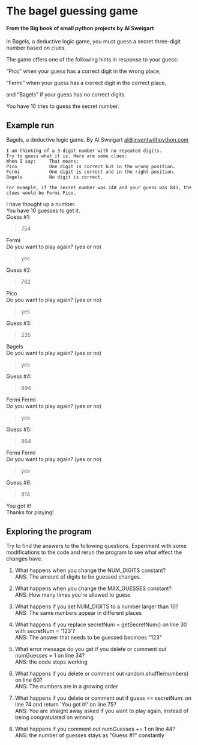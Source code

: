 # The bagel guessing game

#### From the Big book of small python projects by Al Sweigart

In Bagels, a deductive logic game, you must guess a secret three-digit number based on clues.

The game offers one of the following hints in response to your guess:

“Pico” when your guess has a correct digit in the wrong place,

“Fermi” when your guess has a correct digit in the correct place,

and “Bagels” if your guess has no correct digits.

You have 10 tries to guess the secret number.

## Example run

Bagels, a deductive logic game.
    By Al Sweigart <al@inventwithpython.com>

    I am thinking of a 3-digit number with no repeated digits.
    Try to guess what it is. Here are some clues:
    When I say:     That means:
    Pico            One digit is correct but in the wrong position.
    Fermi           One digit is correct and in the right position.
    Bagels          No digit is correct.

    For example, if the secret number was 248 and your guess was 843, the
    clues would be Fermi Pico.

I have thought up a number.</br>
You have 10 guesses to get it.</br>
Guess #1:
> 754

Fermi</br>
Do you want to play again? (yes or no)
> yes

Guess #2:
> 782

Pico </br>
Do you want to play again? (yes or no)
> yes

Guess #3:
> 235

Bagels</br>
Do you want to play again? (yes or no)
> yes

Guess #4:
> 894

Fermi Fermi</br>
Do you want to play again? (yes or no)
> yes

Guess #5:
> 864

Fermi Fermi</br>
Do you want to play again? (yes or no)
> yes

Guess #6:
> 814

You got it!</br>
Thanks for playing!

## Exploring the program

Try to find the answers to the following questions. Experiment with some
modifications to the code and rerun the program to see what effect the
changes have.

1. What happens when you change the NUM_DIGITS constant?</br>
ANS: The amount of digits to be guessed changes.

2. What happens when you change the MAX_GUESSES constant?</br>
ANS: How many times you're allowed to guess

3. What happens if you set NUM_DIGITS to a number larger than 10?</br>
ANS: The same numbers appear in different places

4. What happens if you replace secretNum = getSecretNum() on line 30 with secretNum = '123'?</br>
ANS: The answer that needs to be guessed becmoes "123"

5. What error message do you get if you delete or comment out numGuesses = 1 on line 34?</br>
ANS: the code stops working

6. What happens if you delete or comment out random.shuffle(numbers) on line 60?</br>
ANS: The numbers are in a growing order

7. What happens if you delete or comment out if guess == secretNum: on line 74 and return 'You got it!' on line 75?</br>
ANS: You are straight away asked if you want to play again, instead of being congratulated on winning

8. What happens if you comment out numGuesses += 1 on line 44?</br>
ANS:  the number of guesses stays as "Guess #1" constantly
